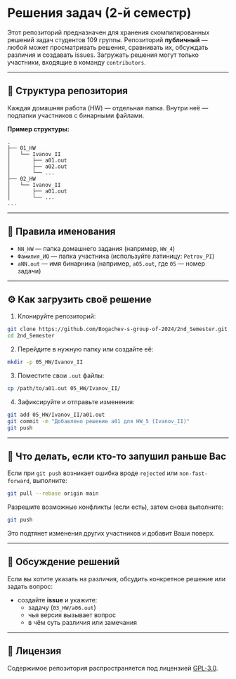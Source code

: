 # Решения задач (2-й семестр)

Этот репозиторий предназначен для хранения скомпилированных решений задач студентов 109 группы. Репозиторий **публичный** — любой может просматривать решения, сравнивать их, обсуждать различия и создавать issues. Загружать решения могут только участники, входящие в команду `contributors`.

---

## 📁 Структура репозитория

Каждая домашняя работа (HW) — отдельная папка. Внутри неё — подпапки участников с бинарными файлами.

**Пример структуры:**

```
.
├── 01_HW
│   └── Ivanov_II
│       ├── a01.out
│       ├── a02.out
│       └── ...
├── 02_HW
│   └── Ivanov_II
│       ├── a01.out
│       └── ...
...
```

---

## 📌 Правила именования

- `NN_HW` — папка домашнего задания (например, `HW_4`)
- `Фамилия_ИО` — папка участника (используйте латиницу: `Petrov_PI`)
- `aNN.out` — имя бинарника (например, `a05.out`, где `05` — номер задачи)

---

## ⚙️ Как загрузить своё решение

1. Клонируйте репозиторий:

```bash
git clone https://github.com/Bogachev-s-group-of-2024/2nd_Semester.git
cd 2nd_Semester
```

2. Перейдите в нужную папку или создайте её:

```bash
mkdir -p 05_HW/Ivanov_II
```

3. Поместите свои `.out` файлы:

```bash
cp /path/to/a01.out 05_HW/Ivanov_II/
```

4. Зафиксируйте и отправьте изменения:

```bash
git add 05_HW/Ivanov_II/a01.out
git commit -m "Добавлено решение a01 для HW_5 (Ivanov_II)"
git push
```

---

## 🔄 Что делать, если кто-то запушил раньше Вас

Если при `git push` возникает ошибка вроде `rejected` или `non-fast-forward`, выполните:

```bash
git pull --rebase origin main
```

Разрешите возможные конфликты (если есть), затем снова выполните:

```bash
git push
```

Это подтянет изменения других участников и добавит Ваши поверх.

---

## 💬 Обсуждение решений

Если вы хотите указать на различия, обсудить конкретное решение или задать вопрос:

- создайте **issue** и укажите:
  - задачу (`03_HW/a06.out`)
  - чья версия вызывает вопрос
  - в чём суть различия или замечания

---

## 📄 Лицензия

Содержимое репозитория распространяется под лицензией [GPL-3.0](LICENSE).

